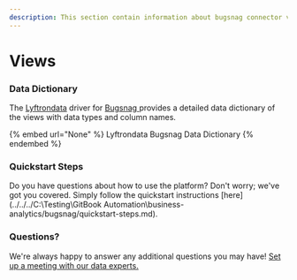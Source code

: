```yaml
---
description: This section contain information about bugsnag connector views information
---
```


# Views

### Data Dictionary

The [Lyftrondata](https://www.lyftrondata.com/) driver for [Bugsnag](https://www.lyftrondata.com/integration/business-analytics/bugsnag//)[ ](https://www.lyftrondata.com/integration/bugsnag/)provides a detailed data dictionary of the views with data types and column names.

{% embed url="None" %}
Lyftrondata Bugsnag Data Dictionary
{% endembed %}

### Quickstart Steps

Do you have questions about how to use the platform? Don't worry; we've got you covered. Simply follow the quickstart instructions [here](../../../C:\Testing\GitBook Automation\business-analytics/bugsnag/quickstart-steps.md).

### Questions? <a href="#questions" id="questions"></a>

We're always happy to answer any additional questions you may have! [Set up a meeting with our data experts.](https://www.lyftrondata.com/book-a-meeting/)


